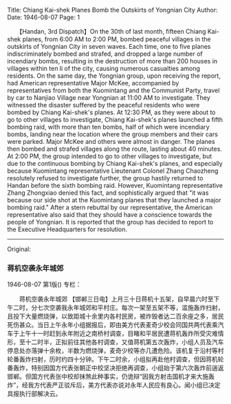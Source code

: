 Title: Chiang Kai-shek Planes Bomb the Outskirts of Yongnian City
Author:
Date: 1946-08-07
Page: 1

　　【Handan, 3rd Dispatch】On the 30th of last month, fifteen Chiang Kai-shek planes, from 6:00 AM to 2:00 PM, bombed peaceful villages in the outskirts of Yongnian City in seven waves. Each time, one to five planes indiscriminately bombed and strafed, and dropped a large number of incendiary bombs, resulting in the destruction of more than 200 houses in villages within ten li of the city, causing numerous casualties among residents. On the same day, the Yongnian group, upon receiving the report, had American representative Major McKee, accompanied by representatives from both the Kuomintang and the Communist Party, travel by car to Nanjiao Village near Yongnian at 11:00 AM to investigate. They witnessed the disaster suffered by the peaceful residents who were bombed by Chiang Kai-shek's planes. At 12:30 PM, as they were about to go to other villages to investigate, Chiang Kai-shek's planes launched a fifth bombing raid, with more than ten bombs, half of which were incendiary bombs, landing near the location where the group members and their cars were parked. Major McKee and others were almost in danger. The planes then bombed and strafed villages along the route, lasting about 40 minutes. At 2:00 PM, the group intended to go to other villages to investigate, but due to the continuous bombing by Chiang Kai-shek's planes, and especially because Kuomintang representative Lieutenant Colonel Zhang Chaozheng resolutely refused to investigate further, the group hastily returned to Handan before the sixth bombing raid. However, Kuomintang representative Zhang Zhongxiao denied this fact, and sophistically argued that "it was because our side shot at the Kuomintang planes that they launched a major bombing raid." After a stern rebuttal by our representative, the American representative also said that they should have a conscience towards the people of Yongnian. It is reported that the group has decided to report to the Executive Headquarters for resolution.



<hr /> 

Original: 


### 蒋机空袭永年城郊

1946-08-07
第1版()
专栏：

　　蒋机空袭永年城郊
    【邯郸三日电】上月三十日蒋机十五架，自早晨六时至下午二时，分七次空袭我永年城郊和平村庄。每次一架至五架不等，滥施轰炸扫射，且投下大量燃烧弹，以致距城十余里内各村民房，被炸毁者达二百余座之多，居民死伤甚众。当日上午永年小组据报后，即由美方代表麦奇少校会同国共两代表乘汽车于上午十一时赶到永年附近之南桥村调查，目睹和平居民遭蒋机轰炸所受灾难情形，至十二时半，正拟前往其他各村调查，又值蒋机第五次轰炸，小组人员及汽车停息处亦落弹十余枚，半数为燃烧弹，麦奇少校等亦几遭危险。该机复于沿村等村轮番轰炸扫射，历时约四十分钟。下午二时余，小组拟再赴他村调查，但因蒋机轮番轰炸，特别因国方代表张朝正中校坚决拒绝再调查，小组始于第六次轰炸前遄返邯郸。但国方代表张中校却抹煞此种事实，仍诡辩“因我方射击国机才来大施轰炸”，经我方代表严正驳斥后，美方代表亦说对永年人民应有良心。闻小组已决定具报执行部解决云。

